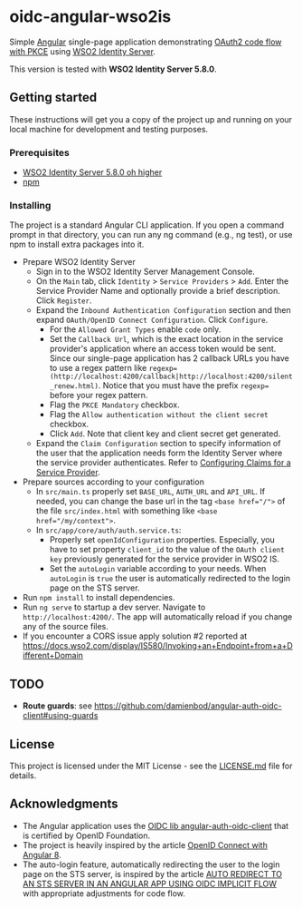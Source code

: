 # oidc-angular-wso2is

Simple [Angular](https://angular.io/) single-page application demonstrating [OAuth2 code flow with PKCE](https://oauth.net/2/pkce/) using [WSO2 Identity Server](https://wso2.com/identity-and-access-management/).

This version is tested with **WSO2 Identity Server 5.8.0**.

## Getting started
These instructions will get you a copy of the project up and running on your local machine for development and testing purposes.

### Prerequisites
- [WSO2 Identity Server 5.8.0 oh higher](https://wso2.com/identity-and-access-management/)
- [npm](https://www.npmjs.com/get-npm)

### Installing
The project is a standard Angular CLI application. If you open a command prompt in that directory, you can run any ng command (e.g., ng test), or use npm to install extra packages into it.

- Prepare WSO2 Identity Server
  - Sign in to the WSO2 Identity Server Management Console.
  - On the `Main` tab, click `Identity` > `Service Providers` > `Add`. Enter the Service Provider Name and optionally provide a brief description. Click `Register`.
  - Expand the `Inbound Authentication Configuration` section and then expand `OAuth/OpenID Connect Configuration`. Click `Configure`.
    - For the `Allowed Grant Types` enable `code` only.
    - Set the `Callback Url`, which is the exact location in the service provider's application where an access token would be sent. Since our single-page application has 2 callback URLs you have to use a regex pattern like `regexp=(http://localhost:4200/callback|http://localhost:4200/silent_renew.html)`. Notice that you must have the prefix `regexp=` before your regex pattern.
    - Flag the `PKCE Mandatory` checkbox.
    - Flag the `Allow authentication without the client secret` checkbox.
    - Click `Add`. Note that client key and client secret get generated.
  - Expand the `Claim Configuration` section to specify information of the user that the application needs form the Identity Server where the service provider authenticates. Refer to [Configuring Claims for a Service Provider](https://docs.wso2.com/display/IS580/Configuring+Claims+for+a+Service+Provider).  
- Prepare sources according to your configuration 
  - In `src/main.ts` properly set `BASE_URL`, `AUTH_URL` and `API_URL`. If needed, you can change the base url in the tag `<base href="/">` of the file `src/index.html` with something like `<base href="/my/context">`.
  - In `src/app/core/auth/auth.service.ts`:
    - Properly set `openIdConfiguration` properties. Especially, you have to set property `client_id` to the value of the `OAuth client key` previously generated for the service provider in WSO2 IS.
    - Set the `autoLogin` variable according to your needs. When `autoLogin` is `true` the user is automatically redirected to the login page on the STS server.
- Run `npm install` to install dependencies.
- Run `ng serve` to startup a dev server. Navigate to `http://localhost:4200/`. The app will automatically reload if you change any of the source files.
- If you encounter a CORS issue apply solution #2 reported at https://docs.wso2.com/display/IS580/Invoking+an+Endpoint+from+a+Different+Domain

## TODO
- **Route guards**: see https://github.com/damienbod/angular-auth-oidc-client#using-guards

## License

This project is licensed under the MIT License - see the [LICENSE.md](LICENSE.md) file for details.

## Acknowledgments

* The Angular application uses the [OIDC lib angular-auth-oidc-client](https://github.com/damienbod/angular-auth-oidc-client) that is  certified by OpenID Foundation.
* The project is heavily inspired by the article [OpenID Connect with Angular 8](https://christianlydemann.com/openid-connect-with-angular-8-oidc-part-7/).
* The auto-login feature, automatically redirecting the user to the login page on the STS server, is inspired by the article [AUTO REDIRECT TO AN STS SERVER IN AN ANGULAR APP USING OIDC IMPLICIT FLOW](https://damienbod.com/2017/09/26/auto-redirect-to-an-sts-server-in-an-angular-app-using-oidc-implicit-flow/) with appropriate adjustments  for code flow.
